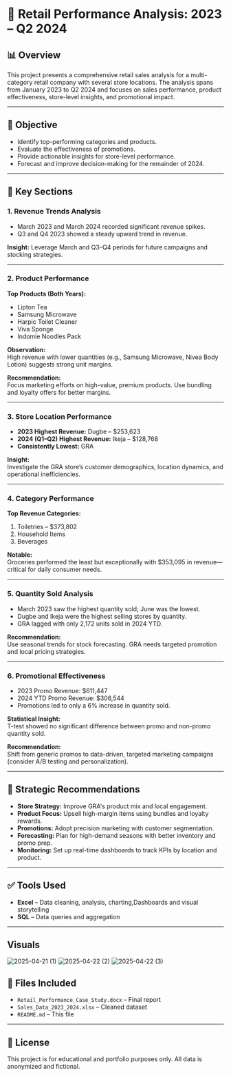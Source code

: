 # 🛒 Retail Performance Analysis: 2023 – Q2 2024

## 📊 Overview
This project presents a comprehensive retail sales analysis for a multi-category retail company with several store locations. The analysis spans from January 2023 to Q2 2024 and focuses on sales performance, product effectiveness, store-level insights, and promotional impact.

---

## 🎯 Objective

- Identify top-performing categories and products.
- Evaluate the effectiveness of promotions.
- Provide actionable insights for store-level performance.
- Forecast and improve decision-making for the remainder of 2024.

---

## 📌 Key Sections

### 1. Revenue Trends Analysis
- March 2023 and March 2024 recorded significant revenue spikes.
- Q3 and Q4 2023 showed a steady upward trend in revenue.

**Insight:** Leverage March and Q3–Q4 periods for future campaigns and stocking strategies.

---

### 2. Product Performance
**Top Products (Both Years):**
- Lipton Tea
- Samsung Microwave
- Harpic Toilet Cleaner
- Viva Sponge
- Indomie Noodles Pack

**Observation:**  
High revenue with lower quantities (e.g., Samsung Microwave, Nivea Body Lotion) suggests strong unit margins.

**Recommendation:**  
Focus marketing efforts on high-value, premium products. Use bundling and loyalty offers for better margins.

---

### 3. Store Location Performance
- **2023 Highest Revenue:** Dugbe – $253,623  
- **2024 (Q1–Q2) Highest Revenue:** Ikeja – $128,768  
- **Consistently Lowest:** GRA

**Insight:**  
Investigate the GRA store’s customer demographics, location dynamics, and operational inefficiencies.

---

### 4. Category Performance
**Top Revenue Categories:**
1. Toiletries – $373,802
2. Household Items
3. Beverages

**Notable:**  
Groceries performed the least but exceptionally with $353,095 in revenue—critical for daily consumer needs.

---

### 5. Quantity Sold Analysis
- March 2023 saw the highest quantity sold; June was the lowest.
- Dugbe and Ikeja were the highest selling stores by quantity.
- GRA lagged with only 2,172 units sold in 2024 YTD.

**Recommendation:**  
Use seasonal trends for stock forecasting. GRA needs targeted promotion and local pricing strategies.

---

### 6. Promotional Effectiveness
- 2023 Promo Revenue: $611,447  
- 2024 YTD Promo Revenue: $306,544  
- Promotions led to only a 6% increase in quantity sold.

**Statistical Insight:**  
T-test showed no significant difference between promo and non-promo quantity sold.

**Recommendation:**  
Shift from generic promos to data-driven, targeted marketing campaigns (consider A/B testing and personalization).

---

## 🧠 Strategic Recommendations
- **Store Strategy:** Improve GRA's product mix and local engagement.
- **Product Focus:** Upsell high-margin items using bundles and loyalty rewards.
- **Promotions:** Adopt precision marketing with customer segmentation.
- **Forecasting:** Plan for high-demand seasons with better inventory and promo prep.
- **Monitoring:** Set up real-time dashboards to track KPIs by location and product.

---

## ✅ Tools Used
- **Excel** – Data cleaning, analysis, charting,Dashboards and visual storytelling
- **SQL** – Data queries and aggregation

---

## Visuals
![2025-04-21 (1)](https://github.com/user-attachments/assets/037a4775-eec7-4560-8a32-c82a7b6d5965)
![2025-04-22 (2)](https://github.com/user-attachments/assets/fc28466a-e650-4cbc-83e0-5dd7d0ec456d)
![2025-04-22 (3)](https://github.com/user-attachments/assets/7449dcb9-9447-4775-95dc-e2b15e49873c)

## 📎 Files Included
- `Retail_Performance_Case_Study.docx` – Final report
- `Sales_Data_2023_2024.xlsx` – Cleaned dataset
- `README.md` – This file

---

## 🔖 License
This project is for educational and portfolio purposes only. All data is anonymized and fictional.

